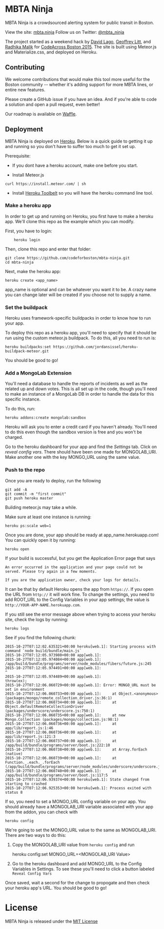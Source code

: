 # MBTA Ninja
MBTA Ninja is a crowdsourced alerting system for public transit in Boston.

View the site: [mbta.ninja](http://mbta.ninja)
Follow us on Twitter: [@mbta_ninja](https://twitter.com/mbta_ninja)

The project started as a weekend hack by [David Lago](https://twitter.com/dave_lago), [Geoffrey Litt](https://twitter.com/geoffreylitt), and [Radhika Malik](https://twitter.com/radhikam24) for [CodeAcross Boston 2015](http://www.eventbrite.com/e/codeacross-boston-2015-tickets-15442437747).
The site is built using Meteor.js and Materialize.css, and deployed on Heroku.

## Contributing

We welcome contributions that would make this tool more useful for the Boston community -- whether it's adding support for more MBTA lines, or entire new features.

Please create a GitHub issue if you have an idea. And if you're able to code a solution and open a pull request, even better!

Our roadmap is available on [Waffle](https://waffle.io/codeforboston/mbta-ninja).

## Deployment

MBTA Ninja is deployed on [Heroku](http://heroku.com). Below is a quick guide to getting it up and running so you don't have to suffer too much to get it set up.

Prerequisite:  

- If you dont have a heroku account, make one before you start.

- Install Meteor.js  

```
curl https://install.meteor.com/ | sh
```
- Install [Heroku Toolbelt](https://toolbelt.heroku.com/) so you will have the heroku command line tool.  

### Make a heroku app

In order to get up and running on Heroku, you first have to make a heroku app. We'll clone this repo as the example which you can modify.

First, you have to login:
```
	heroku login
```
Then, clone this repo and enter that folder:

	git clone https://github.com/codeforboston/mbta-ninja.git
	cd mbta-ninja

Next, make the heroku app:

	heroku create <app_name>

app_name is optional and can be whatever you want it to be. A crazy name you can change later will be created if you choose not to supply a name.

### Set the buildpack

Heroku uses framework-specific buildpacks in order to know how to run your app.

To deploy this repo as a heroku app, you'll need to specify that it should be run using the custom meteor.js buildpack. To do this, all you need to run is:

	heroku buildpacks:set https://github.com/jordansissel/heroku-buildpack-meteor.git

You should be good to go!

### Add a MongoLab Extension

You'll need a database to handle the reports of incidents as well as the related up and down votes. This is all set up in the code, though you'll need to make an instance of a MongoLab DB in order to handle the data for this specific instance.

To do this, run:

	heroku addons:create mongolab:sandbox

Heroku will ask you to enter a credit card if you haven't already. You'll need to do this even though the sandbox version is free and you won't be charged.

Go to the heroku dashboard for your app and find the *Settings* tab. Click on *reveal config vars*. There should have been one made for MONGOLAB_URI. Make another one with the key MONGO_URL using the same value.

### Push to the repo

Once you are ready to deploy, run the following

	git add -A
	git commit -m "first commit"
	git push heroku master

Building meteor.js may take a while.

Make sure at least one instance is running:

	heroku ps:scale web=1

Once you are done, your app should be ready at app_name.herokuapp.com! You can quickly open it by running:

	heroku open

If your build is successful, but you get the Application Error page that says  
```
An error occurred in the application and your page could not be served. Please try again in a few moments.

If you are the application owner, check your logs for details.
```
It can be that by default Heroku opens the app from `https://`. If you open the URL from `http://` it will work fine. To change the settings, you need to add ROOT_URL to the Config Variables in your app settings; the value is `http://YOUR-APP-NAME.herokuapp.com`.  

If you still see the error message above when trying to access your heroku site, check the logs by running:

    heroku logs

See if you find the following chunk:
```
2015-10-27T07:12:02.635321+00:00 heroku[web.1]: Starting process with command `node build/bundle/main.js`
2015-10-27T07:12:05.973980+00:00 app[web.1]:
2015-10-27T07:12:05.974084+00:00 app[web.1]: /app/build/bundle/programs/server/node_modules/fibers/future.js:245
2015-10-27T07:12:05.974491+00:00 app[web.1]: 						      ^
2015-10-27T07:12:05.974489+00:00 app[web.1]: 						throw(ex);
2015-10-27T07:12:06.060729+00:00 app[web.1]: Error: MONGO_URL must be set in environment
2015-10-27T07:12:06.060733+00:00 app[web.1]:     at Object.<anonymous> (packages/mongo/remote_collection_driver.js:36:1)
2015-10-27T07:12:06.060734+00:00 app[web.1]:     at Object.defaultRemoteCollectionDriver (packages/underscore/underscore.js:750:1)
2015-10-27T07:12:06.060735+00:00 app[web.1]:     at new Mongo.Collection (packages/mongo/collection.js:98:1)
2015-10-27T07:12:06.060736+00:00 app[web.1]:     at app/lib/report.js:1:46
2015-10-27T07:12:06.060736+00:00 app[web.1]:     at app/lib/report.js:121:3
2015-10-27T07:12:06.060737+00:00 app[web.1]:     at /app/build/bundle/programs/server/boot.js:222:10
2015-10-27T07:12:06.060738+00:00 app[web.1]:     at Array.forEach (native)
2015-10-27T07:12:06.060739+00:00 app[web.1]:     at Function._.each._.forEach (/app/build/bundle/programs/server/node_modules/underscore/underscore.js:79:11)
2015-10-27T07:12:06.060740+00:00 app[web.1]:     at /app/build/bundle/programs/server/boot.js:117:5
2015-10-27T07:12:06.939374+00:00 heroku[web.1]: State changed from starting to crashed
2015-10-27T07:12:06.925353+00:00 heroku[web.1]: Process exited with status 8
```
If so, you need to set a MONGO_URL config variable on your app. You should already have a MONGOLAB_URI variable associated with your app from the addon, you can check with

    heroku config

We're going to set the MONGO_URL value to the same as MONGOLAB_URI. There are two ways to do this:  

1. Copy the MONGOLAB_URI value from `heroku config` and run

    heroku config:set MONGO_URL=<MONGOLAB_URI Value>

2. Go to the heroku dashboard and add MONGO_URL to the Config Variables in Settings. To see these you'll need to click a button labeled `Reveal Config Vars`

Once saved, wait a second for the change to propogate and then check your heroku app's URL. You should be good to go!

# License

MBTA Ninja is released under the [MIT License](http://www.opensource.org/licenses/MIT)
